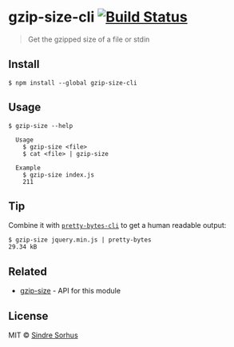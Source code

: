 # gzip-size-cli [![Build Status](https://travis-ci.org/sindresorhus/gzip-size-cli.svg?branch=master)](https://travis-ci.org/sindresorhus/gzip-size-cli)

> Get the gzipped size of a file or stdin


## Install

```
$ npm install --global gzip-size-cli
```


## Usage

```
$ gzip-size --help

  Usage
    $ gzip-size <file>
    $ cat <file> | gzip-size

  Example
    $ gzip-size index.js
    211
```


## Tip

Combine it with [`pretty-bytes-cli`](https://github.com/sindresorhus/pretty-bytes-cli) to get a human readable output:

```
$ gzip-size jquery.min.js | pretty-bytes
29.34 kB
```


## Related

- [gzip-size](https://github.com/sindresorhus/gzip-size) - API for this module


## License

MIT © [Sindre Sorhus](http://sindresorhus.com)
